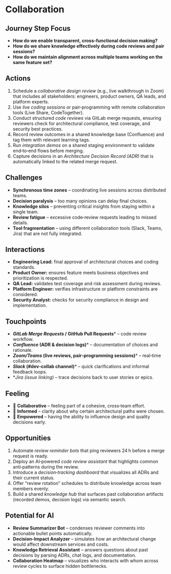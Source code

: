 # Collaboration

## Journey Step Focus
- **How do we enable transparent, cross‑functional decision making?**
- **How do we share knowledge effectively during code reviews and pair sessions?**
- **How do we maintain alignment across multiple teams working on the same feature set?**

## Actions
1. Schedule a *collaborative design review* (e.g., live walkthrough in Zoom) that includes all stakeholders: engineers, product owners, QA leads, and platform experts.  
2. Use *live coding sessions* or pair‑programming with remote collaboration tools (Live Share, CodeTogether).  
3. Conduct structured *code reviews* via GitLab merge requests, ensuring reviewers check for architectural compliance, test coverage, and security best practices.  
4. Record review outcomes in a shared knowledge base (Confluence) and tag them with relevant learning tags.  
5. Run *integration demos* on a shared staging environment to validate end‑to‑end flows before merging.  
6. Capture decisions in an *Architecture Decision Record (ADR)* that is automatically linked to the related merge request.

## Challenges
- **Synchronous time zones** – coordinating live sessions across distributed teams.  
- **Decision paralysis** – too many opinions can delay final choices.  
- **Knowledge silos** – preventing critical insights from staying within a single team.  
- **Review fatigue** – excessive code‑review requests leading to missed details.  
- **Tool fragmentation** – using different collaboration tools (Slack, Teams, Jira) that are not fully integrated.

## Interactions
- **Engineering Lead:** final approval of architectural choices and coding standards.  
- **Product Owner:** ensures feature meets business objectives and prioritization is respected.  
- **QA Lead:** validates test coverage and risk assessment during reviews.  
- **Platform Engineer:** verifies infrastructure or platform constraints are considered.  
- **Security Analyst:** checks for security compliance in design and implementation.

## Touchpoints
- ***GitLab Merge Requests* / GitHub Pull Requests*** – code review workflow.  
- ***Confluence* (ADR & decision logs)*** – documentation of choices and rationale.  
- ***Zoom/Teams* (live reviews, pair‑programming sessions)*** – real‑time collaboration.  
- ***Slack* (#dev‑collab channel)*** – quick clarifications and informal feedback loops.  
- ***Jira* (issue linking)* – trace decisions back to user stories or epics.

## Feeling
- 🤝 **Collaborative** – feeling part of a cohesive, cross‑team effort.  
- 🧠 **Informed** – clarity about why certain architectural paths were chosen.  
- 🚀 **Empowered** – having the ability to influence design and quality decisions early.

## Opportunities
1. Automate *review reminder bots* that ping reviewers 24 h before a merge request is ready.  
2. Deploy an AI‑powered *code review assistant* that highlights common anti‑patterns during the review.  
3. Introduce a *decision‑tracking dashboard* that visualizes all ADRs and their current status.  
4. Offer “review rotation” schedules to distribute knowledge across team members evenly.  
5. Build a shared *knowledge hub* that surfaces past collaboration artifacts (recorded demos, decision logs) via semantic search.

## Potential for AI
- **Review Summarizer Bot** – condenses reviewer comments into actionable bullet points automatically.  
- **Decision‑Impact Analyzer** – simulates how an architectural change would affect downstream services and costs.  
- **Knowledge Retrieval Assistant** – answers questions about past decisions by parsing ADRs, chat logs, and documentation.  
- **Collaboration Heatmap** – visualizes who interacts with whom across review cycles to surface hidden bottlenecks.  

